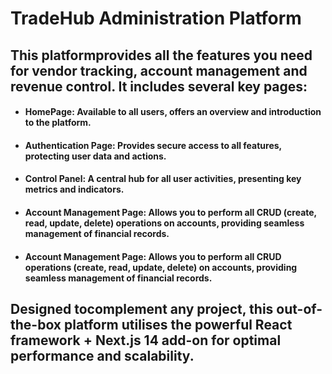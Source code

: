 <h1>TradeHub Administration Platform</h1>

<h2>This platformprovides all the features you need for vendor tracking, account management and revenue control. It includes several key pages:</h2>

<ul>
<li><h4>HomePage: Available to all users, offers an overview and introduction to the platform.</h4></li>
<li><h4>Authentication Page: Provides secure access to all features, protecting user data and actions.</h4></li>
<li><h4>Control Panel: A central hub for all user activities, presenting key metrics and indicators.</h4></li>
<li><h4>Account Management Page: Allows you to perform all CRUD (create, read, update, delete) operations on accounts, providing seamless management of financial records.</h4></li>
<li><h4>Account Management Page: Allows you to perform all CRUD operations (create, read, update, delete) on accounts, providing seamless management of financial records.</h4></li>
</ul>

<h2>Designed tocomplement any project, this out-of-the-box platform utilises the powerful React framework + Next.js 14 add-on for optimal performance and scalability.</h2>

